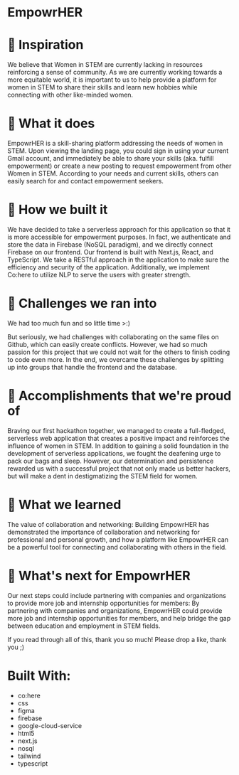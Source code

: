 # EmpowrHER

# 💫 Inspiration
We believe that Women in STEM are currently lacking in resources reinforcing a sense of community. As we are currently working towards a more equitable world, it is important to us to help provide a platform for women in STEM to share their skills and learn new hobbies while connecting with other like-minded women.

# 💫 What it does
EmpowrHER is a skill-sharing platform addressing the needs of women in STEM. Upon viewing the landing page, you could sign in using your current Gmail account, and immediately be able to share your skills (aka. fulfill empowerment) or create a new posting to request empowerment from other Women in STEM. According to your needs and current skills, others can easily search for and contact empowerment seekers.

# 💫 How we built it
We have decided to take a serverless approach for this application so that it is more accessible for empowerment purposes. In fact, we authenticate and store the data in Firebase (NoSQL paradigm), and we directly connect Firebase on our frontend. Our frontend is built with Next.js, React, and TypeScript. We take a RESTful approach in the application to make sure the efficiency and security of the application. Additionally, we implement Co:here to utilize NLP to serve the users with greater strength.

# 💫 Challenges we ran into
We had too much fun and so little time >:)

But seriously, we had challenges with collaborating on the same files on Github, which can easily create conflicts. However, we had so much passion for this project that we could not wait for the others to finish coding to code even more. In the end, we overcame these challenges by splitting up into groups that handle the frontend and the database.

# 💫 Accomplishments that we're proud of
Braving our first hackathon together, we managed to create a full-fledged, serverless web application that creates a positive impact and reinforces the influence of women in STEM. In addition to gaining a solid foundation in the development of serverless applications, we fought the deafening urge to pack our bags and sleep. However, our determination and persistence rewarded us with a successful project that not only made us better hackers, but will make a dent in destigmatizing the STEM field for women.

# 💫 What we learned
The value of collaboration and networking: Building EmpowrHER has demonstrated the importance of collaboration and networking for professional and personal growth, and how a platform like EmpowrHER can be a powerful tool for connecting and collaborating with others in the field.

# 💫 What's next for EmpowrHER
Our next steps could include partnering with companies and organizations to provide more job and internship opportunities for members: By partnering with companies and organizations, EmpowrHER could provide more job and internship opportunities for members, and help bridge the gap between education and employment in STEM fields.

If you read through all of this, thank you so much! Please drop a like, thank you ;)

# Built With:
- co:here
- css
- figma
- firebase
- google-cloud-service
- html5
- next.js
- nosql
- tailwind
- typescript
